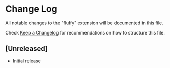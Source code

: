 # Change Log

All notable changes to the "fluffy" extension will be documented in this file.

Check [Keep a Changelog](http://keepachangelog.com/) for recommendations on how to structure this file.

## [Unreleased]

- Initial release